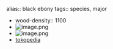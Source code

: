 alias:: black ebony
tags:: species, major

- wood-density:: 1100
- ![image.png](https://peach-geographical-bat-397.mypinata.cloud/ipfs/QmPMViywfC3JrmbHHGDMyDsWJ2Wu8yPwtC1XbmVfE9Pz9i)
- ![image.png](https://peach-geographical-bat-397.mypinata.cloud/ipfs/QmbQauXE9HxDStGCLbovqpg8omCdCevU5U76CEqBxNMyKG)
- [tokopedia](https://www.tokopedia.com/agropurworejo/bibit-tanaman-kayu-hitam-eboni-black-ebony-kualitas-super?extParam=ivf%3Dfalse%26src%3Dsearch)
